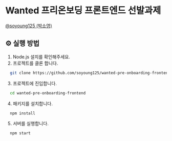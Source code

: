 # Wanted 프리온보딩 프론트엔드 선발과제

[@soyoung125 (박소영)](https://github.com/soyoung125) 
 
## ⚙️ 실행 방법

1. Node.js 설치를 확인해주세요.
2. 프로젝트를 클론 합니다.

```bash
  git clone https://github.com/soyoung125/wanted-pre-onboarding-frontend.git
```

3. 프로젝트에 진입합니다.

```bash
  cd wanted-pre-onboarding-frontend
```

4. 패키지를 설치합니다.

```bash
  npm install
```

5. 서버를 실행합니다.

```bash
  npm start
```

